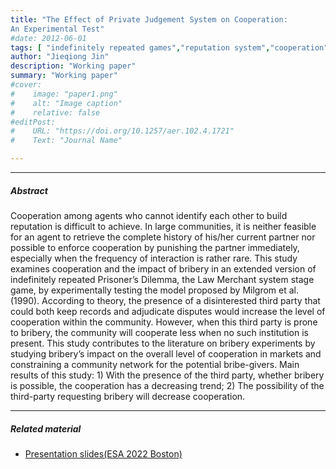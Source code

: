 ```yaml
---
title: "The Effect of Private Judgement System on Cooperation: 
An Experimental Test"
#date: 2012-06-01
tags: [ "indefinitely repeated games","reputation system","cooperation" ]
author: "Jieqiong Jin"
description: "Working paper"
summary: "Working paper"
#cover:
#    image: "paper1.png"
#    alt: "Image caption"
#    relative: false
#editPost:
#    URL: "https://doi.org/10.1257/aer.102.4.1721"
#    Text: "Journal Name"

---
```


[//]: # ()

[//]: # (---)

[//]: # (##### Download)

[//]: # ()

[//]: # (+ [Paper]&#40;paper1.pdf&#41;)

[//]: # (+ [Online appendix]&#40;appendix1.pdf&#41;)

[//]: # (+ [Code and data]&#40;https://github.com/pmichaillat/job-rationing&#41;)

---

##### Abstract

Cooperation among agents who cannot identify each other to build reputation is difficult to achieve. In large communities, it is neither feasible for an agent to retrieve the complete
history of his/her current partner nor possible to enforce cooperation by punishing the partner immediately, especially
when the frequency of interaction is rather rare. This study examines cooperation and the impact of bribery in an
extended version of indefinitely repeated Prisoner’s Dilemma, the Law Merchant system stage game, by experimentally
testing the model proposed by Milgrom et al. (1990). According to theory, the presence of a disinterested third party
that could both keep records and adjudicate disputes would increase the level of cooperation within the community.
However, when this third party is prone to bribery, the community will cooperate less when no such institution is
present. This study contributes to the literature on bribery experiments by studying bribery’s impact on the overall
level of cooperation in markets and constraining a community network for the potential bribe-givers. Main results of
this study: 1) With the presence of the third party, whether bribery is possible, the cooperation has a decreasing
trend; 2) The possibility of the third-party requesting bribery will decrease cooperation.

[//]: # ()
[//]: # (---)

[//]: # ()

[//]: # (##### Figure X: Figure caption)

[//]: # (![]&#40;paper1.png&#41;)

[//]: # ()

[//]: # (---)

[//]: # ()

[//]: # (##### Citation)

[//]: # ()

[//]: # (Author. Year. "Title." *Journal* Volume &#40;Issue&#41;: First page–Last page. https://doi.org/paper_doi.)

[//]: # ()

[//]: # (```BibTeX)

[//]: # (@article{AAYY,)

[//]: # (author = {Author},)

[//]: # (doi = {paper_doi},)

[//]: # (journal = {Journal},)

[//]: # (number = {Issue},)

[//]: # (pages = {XXX--YYY},)

[//]: # (title ={Title},)

[//]: # (volume = {Volume},)

[//]: # (year = {Year}})

[//]: # (```)

---

##### Related material

+ [Presentation slides(ESA 2022 Boston)](presentation1.pdf)

[//]: # (+ [Dissertation title]&#40;https://escholarship.org/uc/item/7jr3m96r&#41; – PhD dissertation on which this paper is based.)

[//]: # (+ [Column title]&#40;https://cep.lse.ac.uk/pubs/download/cp365.pdf&#41; – Nontechnical column describing the paper.)

